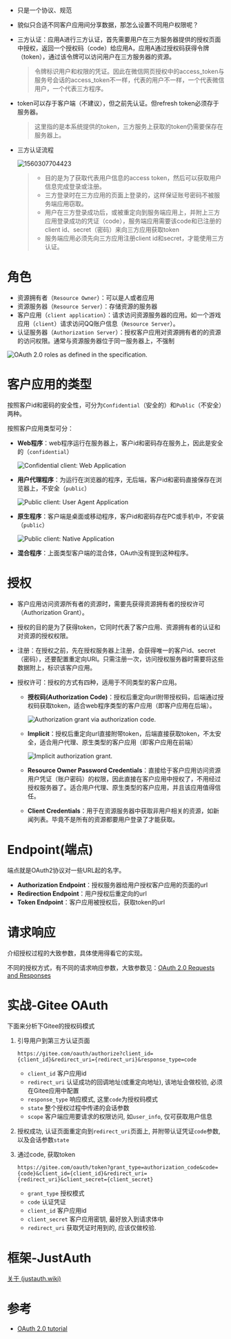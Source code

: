 - 只是一个协议、规范

- 貌似只合适不同客户应用间分享数据，那怎么设置不同用户权限呢？

- 三方认证：应用A进行三方认证，首先需要用户在三方服务器提供的授权页面中授权，返回一个授权码（code）给应用A，应用A通过授权码获得令牌（token），通过该令牌可以访问用户在三方服务器的资源。

  > 令牌标识用户和权限的凭证。因此在微信网页授权中的access_token与服务号会话的access_token不一样，代表的用户不一样，一个代表微信用户，一个代表三方程序。

- token可以存于客户端（不建议），但之前先认证。但refresh token必须存于服务器。

  > 这里指的是本系统提供的token，三方服务上获取的token仍需要保存在服务器上。

- 三方认证流程

  ![1560307704423](.OAuth2/1560307704423.png)

  > - 目的是为了获取代表用户信息的access token，然后可以获取用户信息完成登录或注册。
  > - 三方登录时在三方应用的页面上登录的，这样保证账号密码不被服务端应用窃取。
  > - 用户在三方登录成功后，或被重定向到服务端应用上，并附上三方应用登录成功的凭证（code），服务端应用需要该code和已注册的client id、secret（密码）来向三方应用获取token
  > - 服务端应用必须先向三方应用注册client id和secret，才能使用三方认证。

# 角色

- 资源拥有者（`Resource Owner`）：可以是人或者应用
- 资源服务器（`Resource Server`）：存储资源的服务器
- 客户应用（`client application`）：请求访问资源服务器的应用。如一个游戏应用（`client`）请求访问QQ账户信息（`Resource Server`）。
- 认证服务器（`Authorization Server`）：授权客户应用对资源拥有者的的资源的访问权限。通常与资源服务器位于同一服务器上，不强制

![OAuth 2.0 roles as defined in the specification.](.OAuth2/overview-roles.png)

# 客户应用的类型

按照客户id和密码的安全性，可分为`Confidential`（安全的）和`Public`（不安全）两种。

按照客户应用类型可分：

- **Web程序**：web程序运行在服务器上，客户id和密码存在服务上，因此是安全的（`confidential`）

  ![Confidential client: Web Application](.OAuth2/overview-client-types-1.png)

- **用户代理程序**：为运行在浏览器的程序，无后端，客户id和密码直接保存在浏览器上，不安全（`public`）

  ![Public client: User Agent Application](.OAuth2/overview-client-types-2.png)

- **原生程序**：客户端是桌面或移动程序，客户id和密码存在PC或手机中，不安装（`public`）

  ![Public client: Native Application](.OAuth2/overview-client-types-3.png)

- **混合程序**：上面类型客户端的混合体，OAuth没有提到这种程序。

# 授权

- 客户应用访问资源所有者的资源时，需要先获得资源拥有者的授权许可（Authorization Grant）。

- 授权的目的是为了获得token，它同时代表了客户应用、资源拥有者的认证和对资源的授权权限。

- 注册：在授权之前，先在授权服务器上注册，会获得唯一的客户id、secret（密码），还要配置重定向URI。只需注册一次，访问授权服务器时需要将这些数据附上，标识该客户应用。

- 授权许可：授权的方式有四种，适用于不同类型的客户应用。

  - **授权码(Authorization Code)**：授权后重定向url附带授权码，后端通过授权码获取token，适合web程序类型的客户应用（即客户应用在后端）。

    ![Authorization grant via authorization code.](.OAuth2/authorization-auth-code.png)

  - **Implicit**：授权后重定向url直接附带token，后端直接获取token，不太安全，适合用户代理、原生类型的客户应用（即客户应用在前端）

    ![Implicit authorization grant.](.OAuth2/authorization-implicit.png)

  - **Resource Owner Password Credentials**：直接给于客户应用访问资源用户凭证（账户密码）的权限，因此直接在客户应用中授权了，不用经过授权服务器了。适合用户代理、原生类型的客户应用，并且该应用值得信任。

  - **Client Credentials**：用于在资源服务器中获取非用户相关的资源，如新闻列表。毕竟不是所有的资源都要用户登录了才能获取。

# Endpoint(端点)

端点就是OAuth2协议对一些URL起的名字。

- **Authorization Endpoint**：授权服务器给用户授权客户应用的页面的url
- **Redirection Endpoint**：用户授权后重定向的url
- **Token Endpoint**：客户应用被授权后，获取token的url

# 请求响应

介绍授权过程的大致参数，具体使用得看它的实现。

不同的授权方式，有不同的请求响应参数，大致参数见：[OAuth 2.0 Requests and Responses](<http://tutorials.jenkov.com/oauth2/request-response.html>)

# 实战-Gitee OAuth

下面来分析下Gitee的授权码模式

1. 引导用户到第三方认证页面

   ```
   https://gitee.com/oauth/authorize?client_id={client_id}&redirect_uri={redirect_uri}&response_type=code
   ```

   * `client_id` 客户应用id
   * `redirect_uri` 认证成功的回调地址(或重定向地址), 该地址会做校验, 必须在Gitee应用中配置
   * `response_type` 响应模式, 这里`code`为授权码模式
   * `state` 整个授权过程中传递的会话参数
   * `scope` 客户端应用要请求的权限访问, 如`user_info`, 仅可获取用户信息

2. 授权成功, 认证页面重定向到`redirect_uri`页面上, 并附带认证凭证`code`参数, 以及会话参数`state`

3. 通过code, 获取token

   ```
   https://gitee.com/oauth/token?grant_type=authorization_code&code={code}&client_id={client_id}&redirect_uri={redirect_uri}&client_secret={client_secret}
   ```

   * `grant_type` 授权模式
   * `code` 认证凭证
   * `client_id` 客户应用id
   * `client_secret` 客户应用密钥, 最好放入到请求体中
   * `redirect_uri` 获取凭证时用到的, 应该仅做校验.

# 框架-JustAuth

[关于 (justauth.wiki)](https://justauth.wiki/#/README)

# 参考

- [OAuth 2.0 tutorial](<http://tutorials.jenkov.com/oauth2/implicit-request-response.html>)